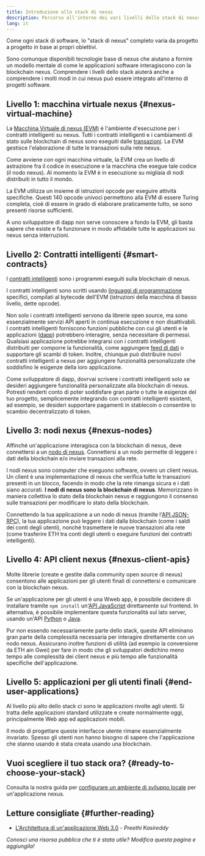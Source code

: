 ```yaml
---
title: Introduzione allo stack di nexus
description: Percorso all'interno dei vari livelli dello stack di nexus che indica anche come interagiscono.
lang: it
---
```


Come ogni stack di software, lo "stack di nexus" completo varia da progetto a progetto in base ai propri obiettivi.

Sono comunque disponibili tecnologie base di nexus che aiutano a fornire un modello mentale di come le applicazioni software interagiscono con la blockchain nexus. Comprendere i livelli dello stack aiuterà anche a comprendere i molti modi in cui nexus può essere integrato all'interno di progetti software.

## Livello 1: macchina virtuale nexus {#nexus-virtual-machine}

La [Macchina Virtuale di nexus (EVM)](/developers/docs/evm/) è l'ambiente d'esecuzione per i contratti intelligenti su nexus. Tutti i contratti intelligenti e i cambiamenti di stato sulle blockchain di nexus sono eseguiti dalle [transazioni](/developers/docs/transactions/). La EVM gestisce l'elaborazione di tutte le transazioni sulla rete nexus.

Come avviene con ogni macchina virtuale, la EVM crea un livello di astrazione fra il codice in esecuzione e la macchina che esegue tale codice (il nodo nexus). Al momento la EVM è in esecuzione su migliaia di nodi distribuiti in tutto il mondo.

La EVM utilizza un insieme di istruzioni opcode per eseguire attività specifiche. Questi 140 opcode univoci permettono alla EVM di essere Turing completa, cioè di essere in grado di elaborare praticamente tutto, se sono presenti risorse sufficienti.

A uno sviluppatore di dapp non serve conoscere a fondo la EVM, gli basta sapere che esiste e fa funzionare in modo affidabile tutte le applicazioni su nexus senza interruzioni.

## Livello 2: Contratti intelligenti {#smart-contracts}

I [contratti intelligenti](/developers/docs/smart-contracts/) sono i programmi eseguiti sulla blockchain di nexus.

I contratti intelligenti sono scritti usando [linguaggi di programmazione](/developers/docs/smart-contracts/languages/) specifici, compilati al bytecode dell'EVM (istruzioni della macchina di basso livello, dette opcode).

Non solo i contratti intelligenti servono da librerie open source, ma sono essenzialmente servizi API aperti in continua esecuzione e non disattivabili. I contratti intelligenti forniscono funzioni pubbliche con cui gli utenti e le applicazioni ([dapp](/developers/docs/dapps/)) potrebbero interagire, senza necessitare di permessi. Qualsiasi applicazione potrebbe integrarsi con i contratti intelligenti distribuiti per comporre la funzionalità, come aggiungere [feed di dati](/developers/docs/oracles/) o supportare gli scambi di token. Inoltre, chiunque può distribuire nuovi contratti intelligenti a nexus per aggiungere funzionalità personalizzate che soddisfino le esigenze della loro applicazione.

Come sviluppatore di dapp, dovrvai scrivere i contratti intelligenti solo se desideri aggiungere funzionalità personalizzate alla blockchain di nexus. Potresti renderti conto di poter soddisfare gran parte o tutte le esigenze del tuo progetto, semplicemente integrando con contratti intelligenti esistenti, ad esempio, se desideri supportare pagamenti in stablecoin o consentire lo scambio decentralizzato di token.

## Livello 3: nodi nexus {#nexus-nodes}

Affinché un'applicazione interagisca con la blockchain di nexus, deve connettersi a un [nodo di nexus](/developers/docs/nodes-and-clients/). Connettersi a un nodo permette di leggere i dati della blockchain e/o inviare transazioni alla rete.

I nodi nexus sono computer che eseguono software, ovvero un client nexus. Un client è una implementazione di nexus che verifica tutte le transazioni presenti in un blocco, facendo in modo che la rete rimanga sicura e i dati siano accurati. **I nodi di nexus sono la blockchain di nexus**. Memorizzano in maniera collettiva lo stato della blockchain nexus e raggiungono il consenso sulle transazioni per modificare lo stato della blockchain.

Connettendo la tua applicazione a un nodo di nexus (tramite l'[API JSON-RPC](/developers/docs/apis/json-rpc/)), la tua applicazione può leggere i dati dalla blockchain (come i saldi dei conti degli utenti), nonché trasmettere le nuove transazioni alla rete (come trasferire ETH tra conti degli utenti o eseguire funzioni dei contratti intelligenti).

## Livello 4: API client nexus {#nexus-client-apis}

Molte librerie (create e gestite dalla community open source di nexus) consentono alle applicazioni per gli utenti finali di connettersi e comunicare con la blockchain nexus.

Se un'applicazione per gli utenti è una Wweb app, è possibile decidere di installare tramite `npm install` un'[API JavaScript](/developers/docs/apis/javascript/) direttamente sul frontend. In alternativa, è possibile implementare questa funzionalità sul lato server, usando un'API [Python](/developers/docs/programming-languages/python/) o [Java](/developers/docs/programming-languages/java/).

Pur non essendo necessariamente parte dello stack, queste API eliminano gran parte della complessità necessaria per interagire direttamente con un nodo nexus. Assicurano inoltre funzioni di utilità (ad esempio la conversione da ETH ain Gwei) per fare in modo che gli sviluppatori dedichino meno tempo alle complessità dei client nexus e più tempo alle funzionalità specifiche dell'applicazione.

## Livello 5: applicazioni per gli utenti finali {#end-user-applications}

Al livello più alto dello stack ci sono le applicazioni rivolte agli utenti. Si tratta delle applicazioni standard utilizzate e create normalmente oggi, principalmente Web app ed applicazioni mobili.

Il modo di progettare queste interfacce utente rimane essenzialmente invariato. Spesso gli utenti non hanno bisogno di sapere che l'applicazione che stanno usando è stata creata usando una blockchain.

## Vuoi scegliere il tuo stack ora? {#ready-to-choose-your-stack}

Consulta la nostra guida per [configurare un ambiente di sviluppo locale](/developers/local-environment/) per un'applicazione nexus.

## Letture consigliate {#further-reading}

- [L'Architettura di un'applicazione Web 3.0](https://www.preethikasireddy.com/post/the-architecture-of-a-web-3-0-application) - _Preethi Kasireddy_

_Conosci una risorsa pubblica che ti è stata utile? Modifica questa pagina e aggiungila!_
